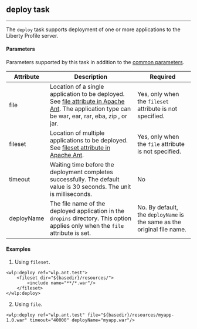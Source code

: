 ## deploy task
---

The `deploy` task supports deployment of one or more applications to the Liberty Profile server.

#### Parameters

Parameters supported by this task in addition to the [common parameters](common-parameters.md#common-parameters).

| Attribute | Description | Required |
| --------- | ------------ | ----------| 
| file | Location of a single application to be deployed. See [file attribute in Apache Ant](http://ant.apache.org/manual/Types/fileset.html). The application type can be war, ear, rar, eba, zip , or jar. | Yes, only when the `fileset` attribute is not specified. |
| fileset | Location of multiple applications to be deployed. See [fileset attribute in Apache Ant](http://ant.apache.org/manual/Types/fileset.html). | Yes, only when the `file` attribute is not specified.|
| timeout | Waiting time before the deployment completes successfully. The default value is 30 seconds. The unit is milliseconds. | No |
| deployName | The file name of the deployed application in the `dropins` directory. This option applies only when the `file` attribute is set. | No. By default, the `deployName` is the same as the original file name. | 

#### Examples

1. Using `fileset`.

 ```ant
 <wlp:deploy ref="wlp.ant.test">
     <fileset dir="${basedir}/resources/">
         <include name="**/*.war"/>
     </fileset>
 </wlp:deploy>
 ```

2. Using `file`.

 ```ant
<wlp:deploy ref="wlp.ant.test" file="${basedir}/resources/myapp-1.0.war" timeout="40000" deployName="myapp.war"/>
```
